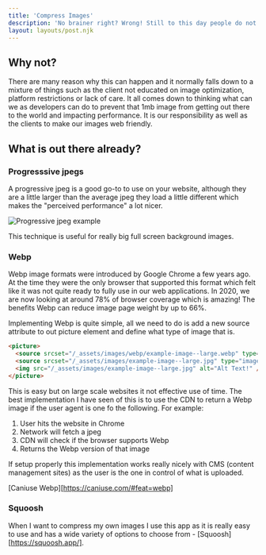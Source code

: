 ```yaml
---
title: 'Compress Images'
description: 'No brainer right? Wrong! Still to this day people do not compress their images before putting them on the web.'
layout: layouts/post.njk
---
```


## Why not?

There are many reason why this can happen and it normally falls down to a mixture of things such as the client not educated on image optimization, platform restrictions or lack of care. It all comes down to thinking what can we as developers can do to prevent that 1mb image from getting out there to the world and impacting performance. It is our responsibility as well as the clients to make our images web friendly.

## What is out there already?

### Progresssive jpegs

A progressive jpeg is a good go-to to use on your website, although they are a little larger than the average jpeg they load a little different which makes the "perceived performance" a lot nicer.

![Progressive jpeg example](https://performance-kit.netlify.app/img/progressive-jpeg.jpeg)

This technique is useful for really big full screen background images.

### Webp

Webp image formats were introduced by Google Chrome a few years ago. At the time they were the only browser that supported this format which felt like it was not quite ready to fully use in our web applications. In 2020, we are now looking at around 78% of browser coverage which is amazing! The benefits Webp can reduce image page weight by up to 66%.

Implementing Webp is quite simple, all we need to do is add a new source attribute to out picture element and define what type of image that is.

```html
<picture>
  <source srcset="/_assets/images/webp/example-image--large.webp" type="image/webp" />
  <source srcset="/_assets/images/example-image--large.jpg" type="image/jpeg" />
  <img src="/_assets/images/example-image--large.jpg" alt="Alt Text!" />
</picture>
```

This is easy but on large scale websites it not effective use of time. The best implementation I have seen of this is to use the CDN to return a Webp image if the user agent is one fo the following. For example:

1. User hits the website in Chrome
2. Network will fetch a jpeg
3. CDN will check if the browser supports Webp
4. Returns the Webp version of that image

If setup properly this implementation works really nicely with CMS (content management sites) as the user is the one in control of what is uploaded.

[Caniuse Webp][https://caniuse.com/#feat=webp]

### Squoosh

When I want to compress my own images I use this app as it is really easy to use and has a wide variety of options to choose from - [Squoosh][https://squoosh.app/].
